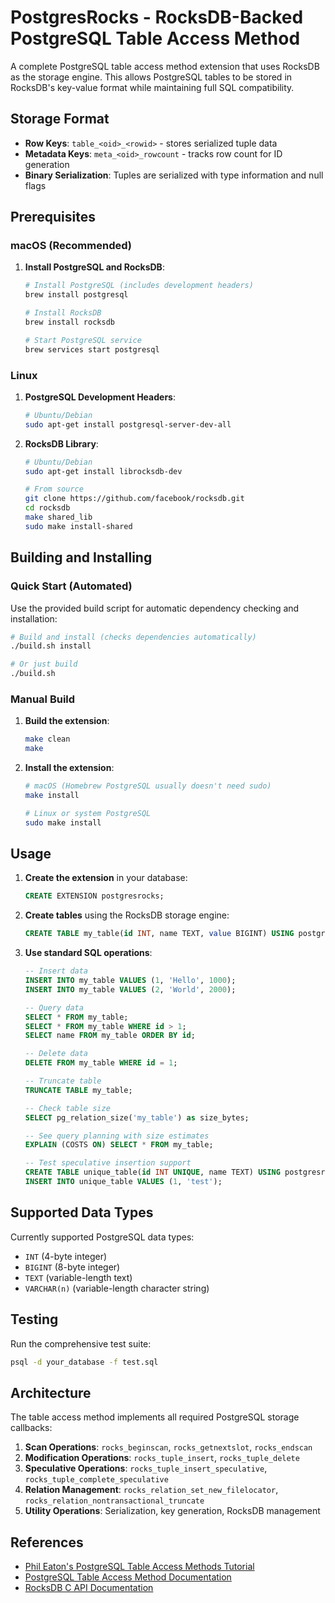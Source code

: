 # PostgresRocks - RocksDB-Backed PostgreSQL Table Access Method

A complete PostgreSQL table access method extension that uses RocksDB as the storage engine. This allows PostgreSQL tables to be stored in RocksDB's key-value format while maintaining full SQL compatibility.

## Storage Format

- **Row Keys**: `table_<oid>_<rowid>` - stores serialized tuple data
- **Metadata Keys**: `meta_<oid>_rowcount` - tracks row count for ID generation
- **Binary Serialization**: Tuples are serialized with type information and null flags

## Prerequisites

### macOS (Recommended)

1. **Install PostgreSQL and RocksDB**:
   ```bash
   # Install PostgreSQL (includes development headers)
   brew install postgresql
   
   # Install RocksDB
   brew install rocksdb
   
   # Start PostgreSQL service
   brew services start postgresql
   ```

### Linux

1. **PostgreSQL Development Headers**: 
   ```bash
   # Ubuntu/Debian
   sudo apt-get install postgresql-server-dev-all
   ```

2. **RocksDB Library**:
   ```bash
   # Ubuntu/Debian
   sudo apt-get install librocksdb-dev
   
   # From source
   git clone https://github.com/facebook/rocksdb.git
   cd rocksdb
   make shared_lib
   sudo make install-shared
   ```

## Building and Installing

### Quick Start (Automated)

Use the provided build script for automatic dependency checking and installation:

```bash
# Build and install (checks dependencies automatically)
./build.sh install

# Or just build
./build.sh
```

### Manual Build

1. **Build the extension**:
   ```bash
   make clean
   make
   ```

2. **Install the extension**:
   ```bash
   # macOS (Homebrew PostgreSQL usually doesn't need sudo)
   make install
   
   # Linux or system PostgreSQL
   sudo make install
   ```

## Usage

1. **Create the extension** in your database:
   ```sql
   CREATE EXTENSION postgresrocks;
   ```

2. **Create tables** using the RocksDB storage engine:
   ```sql
   CREATE TABLE my_table(id INT, name TEXT, value BIGINT) USING postgresrocks;
   ```

3. **Use standard SQL operations**:
   ```sql
   -- Insert data
   INSERT INTO my_table VALUES (1, 'Hello', 1000);
   INSERT INTO my_table VALUES (2, 'World', 2000);
   
   -- Query data
   SELECT * FROM my_table;
   SELECT * FROM my_table WHERE id > 1;
   SELECT name FROM my_table ORDER BY id;
   
   -- Delete data
   DELETE FROM my_table WHERE id = 1;
   
   -- Truncate table
   TRUNCATE TABLE my_table;
   
   -- Check table size
   SELECT pg_relation_size('my_table') as size_bytes;
   
   -- See query planning with size estimates
   EXPLAIN (COSTS ON) SELECT * FROM my_table;
   
   -- Test speculative insertion support
   CREATE TABLE unique_table(id INT UNIQUE, name TEXT) USING postgresrocks;
   INSERT INTO unique_table VALUES (1, 'test');
   ```

## Supported Data Types

Currently supported PostgreSQL data types:
- `INT` (4-byte integer)
- `BIGINT` (8-byte integer)  
- `TEXT` (variable-length text)
- `VARCHAR(n)` (variable-length character string)

## Testing

Run the comprehensive test suite:
```bash
psql -d your_database -f test.sql
```

## Architecture

The table access method implements all required PostgreSQL storage callbacks:

1. **Scan Operations**: `rocks_beginscan`, `rocks_getnextslot`, `rocks_endscan`
2. **Modification Operations**: `rocks_tuple_insert`, `rocks_tuple_delete`
3. **Speculative Operations**: `rocks_tuple_insert_speculative`, `rocks_tuple_complete_speculative`
4. **Relation Management**: `rocks_relation_set_new_filelocator`, `rocks_relation_nontransactional_truncate`
5. **Utility Operations**: Serialization, key generation, RocksDB management

## References

- [Phil Eaton's PostgreSQL Table Access Methods Tutorial](https://notes.eatonphil.com/2023-11-01-postgres-table-access-methods.html)
- [PostgreSQL Table Access Method Documentation](https://www.postgresql.org/docs/current/tableam.html)
- [RocksDB C API Documentation](https://github.com/facebook/rocksdb/wiki/RocksDB-C-API)
